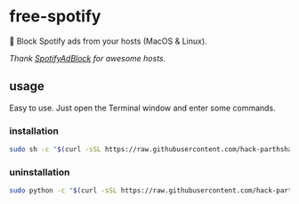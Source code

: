 # free-spotify


🔫 Block Spotify ads from your hosts (MacOS &amp; Linux).

*Thank [SpotifyAdBlock](https://github.com/x0uid/SpotifyAdBlock) for awesome hosts.*

## usage

Easy to use. Just open the Terminal window and enter some commands.

### installation

```sh
sudo sh -c "$(curl -sSL https://raw.githubusercontent.com/hack-parthsharma/FreeSpotify/master/install.sh)"
```

### uninstallation

```sh
sudo python -c "$(curl -sSL https://raw.githubusercontent.com/hack-parthsharma/FreeSpotify/master/uninstall.py)"
```
